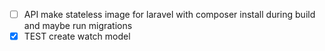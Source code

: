 - [ ] API make stateless image for laravel with composer install during build and maybe run migrations
- [x] TEST create watch model